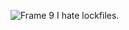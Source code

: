![Frame 9](https://github.com/beat-forge/gui-tauri/assets/52982404/32b2f8e3-85e3-46f3-8583-a6208fe6a971)
I hate lockfiles.